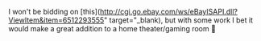 I won't be bidding on [this](http://cgi.go.ebay.com/ws/eBayISAPI.dll?ViewItem&item=6512293555" target="_blank), but with some work I bet it would make a great addition to a home theater/gaming room 🙂